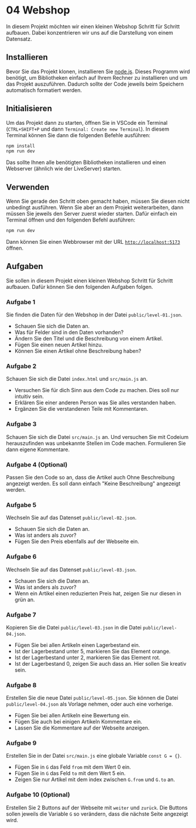 # 04 Webshop

In diesem Projekt möchten wir einen kleinen Webshop Schritt für Schritt
aufbauen. Dabei konzentrieren wir uns auf die Darstellung von einem Datensatz.

## Installieren

Bevor Sie das Projekt klonen, installieren Sie
[node.js](https://nodejs.org/en/download). Dieses Programm wird benötigt, um
Bibliotheken einfach auf Ihrem Rechner zu installieren und um das Projekt
auszuführen. Dadurch sollte der Code jeweils beim Speichern automatisch
formatiert werden.

## Initialisieren

Um das Projekt dann zu starten, öffnen Sie in VSCode ein Terminal
(`CTRL+SHIFT+P` und dann `Terminal: Create new Terminal`). In diesem Terminal
können Sie dann die folgenden Befehle ausführen:

```bash
npm install
npm run dev
```

Das sollte Ihnen alle benötigten Bibliotheken installieren und einen Webserver
(ähnlich wie der LiveServer) starten.

## Verwenden

Wenn Sie gerade den Schritt oben gemacht haben, müssen Sie diesen nicht
unbedingt ausführen. Wenn Sie aber an dem Projekt weiterarbeiten, dann müssen
Sie jeweils den Server zuerst wieder starten. Dafür einfach ein Terminal öffnen
und den folgenden Befehl ausführen:

```bash
npm run dev
```

Dann können Sie einen Webbrowser mit der URL
[`http://localhost:5173`](http://localhost:5173) öffnen.

## Aufgaben

Sie sollen in diesem Projekt einen kleinen Webshop Schritt für Schritt aufbauen.
Dafür können Sie den folgenden Aufgaben folgen.

### Aufgabe 1

Sie finden die Daten für den Webshop in der Datei `public/level-01.json`.

- Schauen Sie sich die Daten an.
- Was für Felder sind in den Daten vorhanden?
- Ändern Sie den Titel und die Beschreibung von einem Artikel.
- Fügen Sie einen neuen Artikel hinzu.
- Können Sie einen Artikel ohne Beschreibung haben?

### Aufgabe 2

Schauen Sie sich die Datei `index.html` und `src/main.js` an.

- Versuchen Sie für dich Sinn aus dem Code zu machen. Dies soll nur intuitiv
  sein.
- Erklären Sie einer anderen Person was Sie alles verstanden haben.
- Ergänzen Sie die verstandenen Teile mit Kommentaren.

### Aufgabe 3

Schauen Sie sich die Datei `src/main.js` an. Und versuchen Sie mit Codeium
herauszufinden was unbekannte Stellen im Code machen. Formulieren Sie dann
eigene Kommentare.

### Aufgabe 4 (Optional)

Passen Sie den Code so an, dass die Artikel auch Ohne Beschreibung angezeigt
werden. Es soll dann einfach "Keine Beschreibung" angezeigt werden.

### Aufgabe 5

Wechseln Sie auf das Datenset `public/level-02.json`.

- Schauen Sie sich die Daten an.
- Was ist anders als zuvor?
- Fügen Sie den Preis ebenfalls auf der Webseite ein.

### Aufgabe 6

Wechseln Sie auf das Datenset `public/level-03.json`.

- Schauen Sie sich die Daten an.
- Was ist anders als zuvor?
- Wenn ein Artikel einen reduzierten Preis hat, zeigen Sie nur diesen in grün
  an.

### Aufgabe 7

Kopieren Sie die Datei `public/level-03.json` in die Datei
`public/level-04.json`.

- Fügen Sie bei allen Artikeln einen Lagerbestand ein.
- Ist der Lagerbestand unter 5, markieren Sie das Element orange.
- Ist der Lagerbestand unter 2, markieren Sie das Element rot.
- Ist der Lagerbestand 0, zeigen Sie auch dass an. Hier sollen Sie kreativ sein.

### Aufgabe 8

Erstellen Sie die neue Datei `public/level-05.json`. Sie können die Datei
`public/level-04.json` als Vorlage nehmen, oder auch eine vorherige.

- Fügen Sie bei allen Artikeln eine Bewertung ein.
- Fügen Sie auch bei einigen Artikeln Kommentare ein.
- Lassen Sie die Kommentare auf der Webseite anzeigen.

### Aufgabe 9

Erstellen Sie in der Datei `src/main.js` eine globale Variable `const G = {}`.

- Fügen Sie in `G` das Feld `from` mit dem Wert 0 ein.
- Fügen Sie in `G` das Feld `to` mit dem Wert 5 ein.
- Zeigen Sie nur Artikel mit dem index zwischen `G.from` und `G.to` an.

### Aufgabe 10 (Optional)

Erstellen Sie 2 Buttons auf der Webseite mit `weiter` und `zurück`. Die Buttons
sollen jeweils die Variable `G` so verändern, dass die nächste Seite angezeigt
wird.

